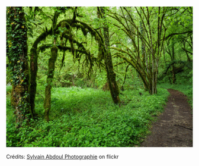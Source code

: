 ![Elsa](/images/2022-12-13.jpg)

Crédits: [Sylvain Abdoul Photographie](https://www.flickr.com/people/gwadazindien/) on flickr